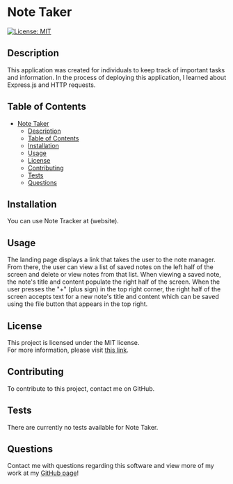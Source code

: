 # Note Taker
[![License: MIT](https://img.shields.io/badge/License-MIT-yellow.svg)](https://opensource.org/licenses/MIT)
## Description
This application was created for individuals to keep track of important tasks and information. In the process of deploying this application, I learned about Express.js and HTTP requests.

## Table of Contents
- [Note Taker](#note-taker)
  - [Description](#description)
  - [Table of Contents](#table-of-contents)
  - [Installation](#installation)
  - [Usage](#usage)
  - [License](#license)
  - [Contributing](#contributing)
  - [Tests](#tests)
  - [Questions](#questions)

## Installation
You can use Note Tracker at (website).

## Usage
The landing page displays a link that takes the user to the note manager. From there, the user can view a list of saved notes on the left half of the screen and delete or view notes from that list. When viewing a saved note, the note's title and content populate the right half of the screen. When the user presses the "+" (plus sign) in the top right corner, the right half of the screen accepts text for a new note's title and content which can be saved using the file button that appears in the top right.

## License
This project is licensed under the MIT license.  
For more information, please visit [this link](https://opensource.org/licenses/MIT).

## Contributing
To contribute to this project, contact me on GitHub.

## Tests
There are currently no tests available for Note Taker.

## Questions
Contact me with questions regarding this software and view more of my work at my [GitHub page](https://github.com/jmcavaddy)!
